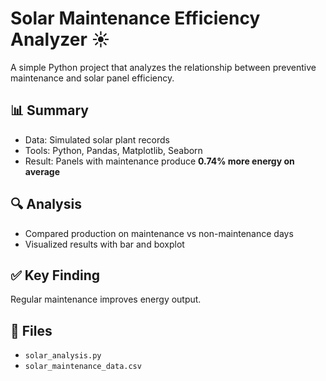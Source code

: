 # Solar Maintenance Efficiency Analyzer ☀️

A simple Python project that analyzes the relationship between preventive maintenance and solar panel efficiency.

## 📊 Summary
- Data: Simulated solar plant records
- Tools: Python, Pandas, Matplotlib, Seaborn
- Result: Panels with maintenance produce **0.74% more energy on average**

## 🔍 Analysis
- Compared production on maintenance vs non-maintenance days
- Visualized results with bar and boxplot

## ✅ Key Finding
Regular maintenance improves energy output.

## 📁 Files
- `solar_analysis.py`
- `solar_maintenance_data.csv`
